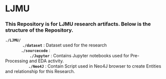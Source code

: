 # LJMU
### This Repository is for LJMU research artifacts. Below is the structure of the Repository.<br/>
 **`./LJMU/`**<br/>
&nbsp;&nbsp;&nbsp;&nbsp;&nbsp;&nbsp;&nbsp;&nbsp; &nbsp;&nbsp;&nbsp;&nbsp;  **`./dataset`** : Dataset used for the research <br/>
&nbsp;&nbsp;&nbsp;&nbsp;&nbsp;&nbsp;&nbsp;&nbsp;&nbsp;&nbsp;&nbsp;&nbsp; **`./sourcecode`** : <br/>
&nbsp;&nbsp;&nbsp;&nbsp;&nbsp;&nbsp;&nbsp;&nbsp;&nbsp;&nbsp;&nbsp;&nbsp;&nbsp;&nbsp;&nbsp;&nbsp;&nbsp;&nbsp;&nbsp;&nbsp;**`./Jupyter`**   : Contains Jupyter notebooks used for Pre-Processing and EDA activity.<br/>
&nbsp;&nbsp;&nbsp;&nbsp;&nbsp;&nbsp;&nbsp;&nbsp;&nbsp;&nbsp;&nbsp;&nbsp;&nbsp;&nbsp;&nbsp;&nbsp;&nbsp;&nbsp;&nbsp;**`./Neo4J`**     : Contain Script used in Neo4J browser to create Entities and relationship for this Research.<br/>
 
